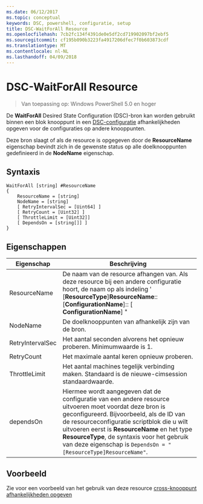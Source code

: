 ```yaml
---
ms.date: 06/12/2017
ms.topic: conceptual
keywords: DSC, powershell, configuratie, setup
title: DSC-WaitForAll Resource
ms.openlocfilehash: 7cb2fc134f4391de0e5df2cd719902097bf2ebf5
ms.sourcegitcommit: cf195b090b3223fa4917206dfec7f0b603873cdf
ms.translationtype: MT
ms.contentlocale: nl-NL
ms.lasthandoff: 04/09/2018
---
```

# <a name="dsc-waitforall-resource"></a>DSC-WaitForAll Resource

> Van toepassing op: Windows PowerShell 5.0 en hoger

De **WaitForAll** Desired State Configuration (DSC)-bron kan worden gebruikt binnen een blok knooppunt in een [DSC-configuratie](configurations.md) afhankelijkheden opgeven voor de configuraties op andere knooppunten.

Deze bron slaagt of als de resource is opgegeven door de **ResourceName** eigenschap bevindt zich in de gewenste status op alle doelknooppunten gedefinieerd in de **NodeName** eigenschap.


## <a name="syntax"></a>Syntaxis

```
WaitForAll [string] #ResourceName
{
    ResourceName = [string]
    NodeName = [string]
    [ RetryIntervalSec = [Uint64] ]
    [ RetryCount = [Uint32] ]
    [ ThrottleLimit = [Uint32]]
    [ DependsOn = [string[]] ]
}
```

## <a name="properties"></a>Eigenschappen

|  Eigenschap  |  Beschrijving   |
|---|---|
| ResourceName| De naam van de resource afhangen van. Als deze resource bij een andere configuratie hoort, de naam op als indeling ' [__ResourceType__]__ResourceName__:: [__ConfigurationName__]:: [ __ConfigurationName__] "|
| NodeName| De doelknooppunten van afhankelijk zijn van de bron.|
| RetryIntervalSec| Het aantal seconden alvorens het opnieuw proberen. Minimumwaarde is 1.|
| RetryCount| Het maximale aantal keren opnieuw proberen.|
| ThrottleLimit| Het aantal machines tegelijk verbinding maken. Standaard is de nieuwe-cimsession standaardwaarde.|
| dependsOn | Hiermee wordt aangegeven dat de configuratie van een andere resource uitvoeren moet voordat deze bron is geconfigureerd. Bijvoorbeeld, als de ID van de resourceconfiguratie scriptblok die u wilt uitvoeren eerst is __ResourceName__ en het type __ResourceType__, de syntaxis voor het gebruik van deze eigenschap is `DependsOn = "[ResourceType]ResourceName"`.|


## <a name="example"></a>Voorbeeld

Zie voor een voorbeeld van het gebruik van deze resource [cross-knooppunt afhankelijkheden opgeven](crossNodeDependencies.md)